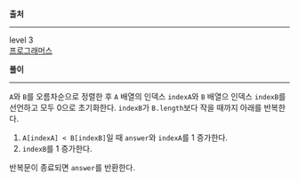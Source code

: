 **출처**<hr>
level 3   
[프로그래머스](https://programmers.co.kr/learn/courses/30/lessons/12987)
<br>

**풀이**<hr>

`A`와 `B`를 오름차순으로 정렬한 후 `A` 배열의 인덱스 `indexA`와 `B` 배열으 인덱스 `indexB`를 선언하고 모두 0으로 초기화한다. `indexB`가 `B.length`보다 작을 때까지 아래를 반복한다.

1. `A[indexA] < B[indexB]`일 때 `answer`와 `indexA`를 1 증가한다.
2. `indexB`를 1 증가한다.

반복문이 종료되면 `answer`를 반환한다.